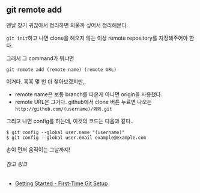 ## git remote add

맨날 찾기 귀찮아서 정리하면 외울까 싶어서 정리해본다.

```git init```하고 나면 clone을 해오지 않는 이상 remote repository를 지정해주어야 한다.

그래서 그 command가 뭐냐면

```
git remote add (remote name) (remote URL)
```

이거다. 흑흑 몇 번 더 찾아보겠지만,,
- remote name은 보통 branch를 따온게 아니면 origin을 사용했다.
- remote URL은 그거다. github에서 clone 버튼 누르면 나오는 ```http://github.com/(username)/뫄뫄.git```

그리고 나면 config를 하는데, 이것의 코드는 다음과 같다..
```
$ git config --global user.name "(username)"
$ git config --global user.email example@example.com

```

손이 먼저 움직이는 그날까지!

###### 참고 링크
- [Getting Started - First-Time Git Setup](https://git-scm.com/book/en/v2/Getting-Started-First-Time-Git-Setup)
